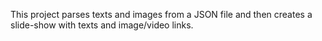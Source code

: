 This project parses texts and images from a JSON file and then creates a slide-show with texts and image/video links.